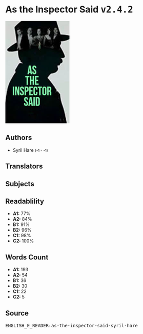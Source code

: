 # As the Inspector Said <kbd>v2.4.2</kbd>

![](./cover.medium.jpg "")

## Authors


 - Syril Hare <small>(-1 - -1)</small>

## Translators



## Subjects



## Readablility


 - **A1:** 77%
 - **A2:** 84%
 - **B1:** 91%
 - **B2:** 96%
 - **C1:** 98%
 - **C2:** 100%

## Words Count


 - **A1:** 193
 - **A2:** 54
 - **B1:** 36
 - **B2:** 30
 - **C1:** 22
 - **C2:** 5

## Source


<kbd>ENGLISH_E_READER:as-the-inspector-said-syril-hare</kbd>

